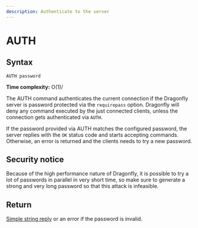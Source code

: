 ```yaml
---
description: Authenticate to the server
---
```


# AUTH

## Syntax

    AUTH password

**Time complexity:** O(1)/

The AUTH command authenticates the current connection if the Dragonfly server is password protected via the `requirepass` option. Dragonfly will deny any command executed by the just
connected clients, unless the connection gets authenticated via `AUTH`.

If the password provided via AUTH matches the configured password, the server replies with the `OK` status code and starts accepting commands. Otherwise, an error is returned and the clients needs to try a new password.

## Security notice

Because of the high performance nature of Dragonfly, it is possible to try
a lot of passwords in parallel in very short time, so make sure to generate a
strong and very long password so that this attack is infeasible.

## Return

[Simple string reply](https://redis.io/docs/reference/protocol-spec#resp-simple-strings) or an error if the password is invalid.
